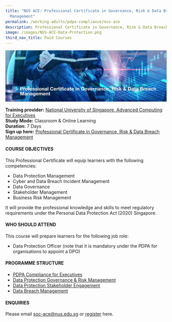 ```yaml
---
title: "NUS ACE: Professional Certificate in Governance, Risk & Data Breach
  Management"
permalink: /working-adults/pdpa-compliance/nus-ace
description: Professional Certificate in Governance, Risk & Data Breach Management
image: /images/NUS-ACE-Data-Protection.png
third_nav_title: Paid Courses
---
```


![NUS professional certification in governance, risk and data breach management](/images/NUS-ACE-Data-Protection.png)

**Training provider:** [National University of Singapore, Advanced Computing for Executives](https://ace.nus.edu.sg/)  
**Study Mode:** Classroom & Online Learning   
**Duration:** 7 Days <br>
**Sign up here:** [Professional Certificate in Governance, Risk & Data Breach Management](https://ace.nus.edu.sg/professional-certificate-in-governance-risk-data-breach-management/)

#### **COURSE OBJECTIVES**

This Professional Certificate will equip learners with the following competencies:

* Data Protection Management
* Cyber and Data Breach Incident Management
* Data Governance
* Stakeholder Management
* Business Risk Management

It will provide the professional knowledge and skills to meet regulatory requirements under the Personal Data Protection Act (2020) Singapore.


#### **WHO SHOULD ATTEND**

This course will prepare learners for the following job role:

* Data Protection Officer (note that it is mandatory under the PDPA for organisations to appoint a DPO)

#### **PROGRAMME STRUCTURE**

* [PDPA Compliance for Executives](https://ace.nus.edu.sg/pdpa-compliance-for-executives/)
* [Data Protection Governance & Risk Management](https://ace.nus.edu.sg/data-protection-governance-risk-management/)
* [Data Protection Stakeholder Engagement](https://ace.nus.edu.sg/Data-Protection-Stakeholder-Engagement/)
* [Data Breach Management](https://ace.nus.edu.sg/data-breach-management/)

#### **ENQUIRIES**
Please email soc-ace@nus.edu.sg or [register](https://myapplications.nus.edu.sg/psc/cssoas/EMPLOYEE/SA/c/N_APPLICATIONS_SELF_SERVICE.N_APP_LOG_AUTH_FL.GBL) here. 